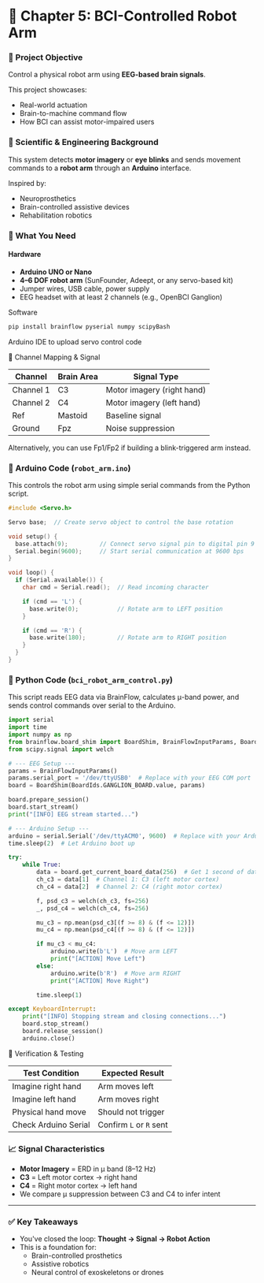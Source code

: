 # 📘 Chapter 5: BCI-Controlled Robot Arm

### 🎯 Project Objective

Control a physical robot arm using **EEG-based brain signals**.

This project showcases:

* Real-world actuation
* Brain-to-machine command flow
* How BCI can assist motor-impaired users

### 🧠 Scientific & Engineering Background

This system detects **motor imagery** or **eye blinks** and sends movement commands to a **robot arm** through an **Arduino** interface.

Inspired by:

* Neuroprosthetics
* Brain-controlled assistive devices
* Rehabilitation robotics

### 🧰 What You Need

#### Hardware

* **Arduino UNO or Nano**
* **4–6 DOF robot arm** (SunFounder, Adeept, or any servo-based kit)
* Jumper wires, USB cable, power supply
* EEG headset with at least 2 channels (e.g., OpenBCI Ganglion)

Software

```bash
pip install brainflow pyserial numpy scipyBash
```

Arduino IDE to upload servo control code

📍 Channel Mapping & Signal

| Channel   | Brain Area | Signal Type                |
| --------- | ---------- | -------------------------- |
| Channel 1 | C3         | Motor imagery (right hand) |
| Channel 2 | C4         | Motor imagery (left hand)  |
| Ref       | Mastoid    | Baseline signal            |
| Ground    | Fpz        | Noise suppression          |

Alternatively, you can use Fp1/Fp2 if building a blink-triggered arm instead.

### 🧠 Arduino Code (`robot_arm.ino`)

This controls the robot arm using simple serial commands from the Python script.

```cpp
#include <Servo.h>

Servo base;  // Create servo object to control the base rotation

void setup() {
  base.attach(9);         // Connect servo signal pin to digital pin 9
  Serial.begin(9600);     // Start serial communication at 9600 bps
}

void loop() {
  if (Serial.available()) {
    char cmd = Serial.read();  // Read incoming character

    if (cmd == 'L') {
      base.write(0);           // Rotate arm to LEFT position
    }

    if (cmd == 'R') {
      base.write(180);         // Rotate arm to RIGHT position
    }
  }
}
```

### 🧠 Python Code (`bci_robot_arm_control.py`)

This script reads EEG data via BrainFlow, calculates μ-band power, and sends control commands over serial to the Arduino.

```python
import serial
import time
import numpy as np
from brainflow.board_shim import BoardShim, BrainFlowInputParams, BoardIds
from scipy.signal import welch

# --- EEG Setup ---
params = BrainFlowInputParams()
params.serial_port = '/dev/ttyUSB0'  # Replace with your EEG COM port
board = BoardShim(BoardIds.GANGLION_BOARD.value, params)

board.prepare_session()
board.start_stream()
print("[INFO] EEG stream started...")

# --- Arduino Setup ---
arduino = serial.Serial('/dev/ttyACM0', 9600)  # Replace with your Arduino COM port
time.sleep(2)  # Let Arduino boot up

try:
    while True:
        data = board.get_current_board_data(256)  # Get 1 second of data
        ch_c3 = data[1]  # Channel 1: C3 (left motor cortex)
        ch_c4 = data[2]  # Channel 2: C4 (right motor cortex)

        f, psd_c3 = welch(ch_c3, fs=256)
        _, psd_c4 = welch(ch_c4, fs=256)

        mu_c3 = np.mean(psd_c3[(f >= 8) & (f <= 12)])
        mu_c4 = np.mean(psd_c4[(f >= 8) & (f <= 12)])

        if mu_c3 < mu_c4:
            arduino.write(b'L')  # Move arm LEFT
            print("[ACTION] Move Left")
        else:
            arduino.write(b'R')  # Move arm RIGHT
            print("[ACTION] Move Right")

        time.sleep(1)

except KeyboardInterrupt:
    print("[INFO] Stopping stream and closing connections...")
    board.stop_stream()
    board.release_session()
    arduino.close()
```

🧪 Verification & Testing

| Test Condition       | Expected Result         |
| -------------------- | ----------------------- |
| Imagine right hand   | Arm moves left          |
| Imagine left hand    | Arm moves right         |
| Physical hand move   | Should not trigger      |
| Check Arduino Serial | Confirm `L` or `R` sent |

### 📈 Signal Characteristics

* **Motor Imagery** = ERD in μ band (8–12 Hz)
* **C3** = Left motor cortex → right hand
* **C4** = Right motor cortex → left hand
* We compare μ suppression between C3 and C4 to infer intent

***

### ✅ Key Takeaways

* You've closed the loop: **Thought → Signal → Robot Action**
* This is a foundation for:
  * Brain-controlled prosthetics
  * Assistive robotics
  * Neural control of exoskeletons or drones
